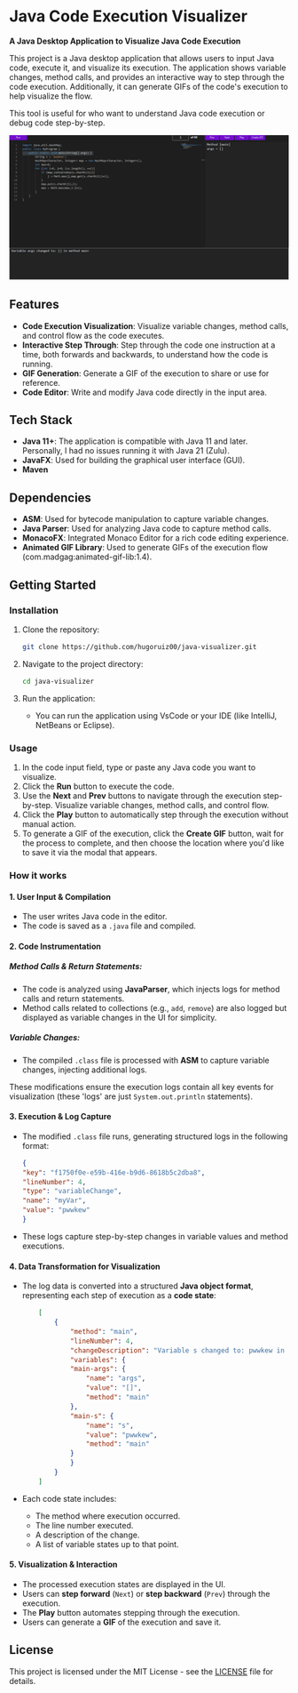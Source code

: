 # Java Code Execution Visualizer

**A Java Desktop Application to Visualize Java Code Execution**

This project is a Java desktop application that allows users to input Java code, execute it, and visualize its execution. The application shows variable changes, method calls, and provides an interactive way to step through the code execution. Additionally, it can generate GIFs of the code's execution to help visualize the flow.

This tool is useful for who want to understand Java code execution or debug code step-by-step.

![Animation](animation.gif)

## Features

- **Code Execution Visualization**: Visualize variable changes, method calls, and control flow as the code executes.
- **Interactive Step Through**: Step through the code one instruction at a time, both forwards and backwards, to understand how the code is running.
- **GIF Generation**: Generate a GIF of the execution to share or use for reference.
- **Code Editor**: Write and modify Java code directly in the input area.

## Tech Stack

- **Java 11+**: The application is compatible with Java 11 and later. Personally, I had no issues running it with Java 21 (Zulu).
- **JavaFX**: Used for building the graphical user interface (GUI).
- **Maven**

## Dependencies

- **ASM**: Used for bytecode manipulation to capture variable changes.
- **Java Parser**: Used for analyzing Java code to capture method calls.
- **MonacoFX**: Integrated Monaco Editor for a rich code editing experience.
- **Animated GIF Library**: Used to generate GIFs of the execution flow (com.madgag:animated-gif-lib:1.4).

## Getting Started

### Installation

1. Clone the repository:

    ```bash
    git clone https://github.com/hugoruiz00/java-visualizer.git
    ```

2. Navigate to the project directory:

    ```bash
    cd java-visualizer
    ```

3. Run the application:

    - You can run the application using VsCode or your IDE (like IntelliJ, NetBeans or Eclipse).

### Usage

1. In the code input field, type or paste any Java code you want to visualize.
2. Click the **Run** button to execute the code.
3. Use the **Next** and **Prev** buttons to navigate through the execution step-by-step. Visualize variable changes, method calls, and control flow.
4. Click the **Play** button to automatically step through the execution without manual action.
5. To generate a GIF of the execution, click the **Create GIF** button, wait for the process to complete, and then choose the location where you'd like to save it via the modal that appears.

### How it works

#### 1. User Input & Compilation

- The user writes Java code in the editor.
- The code is saved as a `.java` file and compiled.

#### 2. Code Instrumentation

##### Method Calls & Return Statements:
- The code is analyzed using **JavaParser**, which injects logs for method calls and return statements.
- Method calls related to collections (e.g., `add`, `remove`) are also logged but displayed as variable changes in the UI for simplicity.

##### Variable Changes:
- The compiled `.class` file is processed with **ASM** to capture variable changes, injecting additional logs.

These modifications ensure the execution logs contain all key events for visualization (these 'logs' are just `System.out.println` statements).

#### 3. Execution & Log Capture

- The modified `.class` file runs, generating structured logs in the following format:
    ```json
    {
    "key": "f1750f0e-e59b-416e-b9d6-8618b5c2dba8",
    "lineNumber": 4,
    "type": "variableChange",
    "name": "myVar",
    "value": "pwwkew"
    }
    ```
- These logs capture step-by-step changes in variable values and method executions.

#### 4. Data Transformation for Visualization

- The log data is converted into a structured **Java object format**, representing each step of execution as a **code state**:
    ```json
        [
            {
                "method": "main",
                "lineNumber": 4,
                "changeDescription": "Variable s changed to: pwwkew in method main",
                "variables": {
                "main-args": {
                    "name": "args",
                    "value": "[]",
                    "method": "main"
                },
                "main-s": {
                    "name": "s",
                    "value": "pwwkew",
                    "method": "main"
                }
                }
            }
        ]
    ```

- Each code state includes:
  - The method where execution occurred.
  - The line number executed.
  - A description of the change.
  - A list of variable states up to that point.

#### 5. Visualization & Interaction

- The processed execution states are displayed in the UI.
- Users can **step forward** (`Next`) or **step backward** (`Prev`) through the execution.
- The **Play** button automates stepping through the execution.
- Users can generate a **GIF** of the execution and save it.

## License

This project is licensed under the MIT License - see the [LICENSE](LICENSE) file for details.

